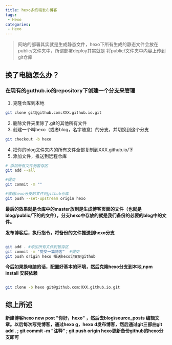 ```yaml
---
title: hexo多终端发布博客
tags:
 - Hexo
categories:
 - Hexo
---
```

> 网站的部署其实就是生成静态文件，hexo下所有生成的静态文件会放在public/文件夹中，所谓部署deploy其实就是 
将public/文件夹中内容上传到git仓库

## 换了电脑怎么办？

### 在现有的guthub.io的repository下创建一个分支来管理

1. 克隆仓库到本地

``` bash
git clone git@github.com:XXX.github.io.git
```

2. 删除文件夹里除了.git的其他所有文件
3. 创建一个叫hexo（或者blog，名字随意）的分支，并切换到这个分支

``` bash
git checkout -b hexo
```
4. 把你的blog文件夹内的所有文件全部复制到XXX.github.io/下
5. 添加文件，推送到远程仓库


``` bash
# 添加所有文件到暂存区
git add --all

#提交
git commit -m ""

#推送hexo分支的文件到github仓库
git push --set-upstream origin hexo

```

**最后的效果就是仓库中的master放到是生成博客页面的文件（也就是blog/public/下的的文件），分支hexo中存放的就是我们备份的必要的blog中的文件。**

**发布博客后，执行指令，将备份的文件推送到hexo分支**

``` bash

git add . #添加所有文件到暂存区
git commit -m "提交一篇博客"  #提交
git push origin hexo 推送hexo分支到github

```

**今后如果换电脑的话，配置好基本的环境，然后克隆hexo分支到本地,npm install 安装依赖**

``` bash

git clone -b hexo git@github.com:XXX.github.io.git

```

## 综上所述

**新建博客hexo new post "你好，hexo" ，然后去blog\source_posts 编辑文章。以后每次写完博客，通过hexo g，hexo d发布博客，然后通过git三部曲git add . ; git commit -m "注释" ; git push origin hexo更新备份github的hexo分支即可**


